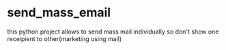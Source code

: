 # send_mass_email

this python project allows to send mass mail individually so don't show one receipient to other(marketing using mail)
